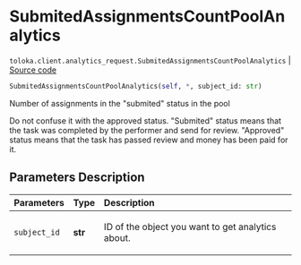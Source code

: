 # SubmitedAssignmentsCountPoolAnalytics
`toloka.client.analytics_request.SubmitedAssignmentsCountPoolAnalytics` | [Source code](https://github.com/Toloka/toloka-kit/blob/v0.1.26/src/client/analytics_request.py#L76)

```python
SubmitedAssignmentsCountPoolAnalytics(self, *, subject_id: str)
```

Number of assignments in the "submited" status in the pool


Do not confuse it with the approved status.
"Submited" status means that the task was completed by the performer and send for review.
"Approved" status means that the task has passed review and money has been paid for it.

## Parameters Description

| Parameters | Type | Description |
| :----------| :----| :-----------|
`subject_id`|**str**|<p>ID of the object you want to get analytics about.</p>
